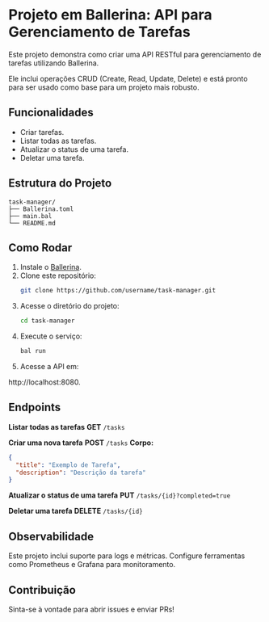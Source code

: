 # Projeto em Ballerina: API para Gerenciamento de Tarefas

Este projeto demonstra como criar uma API RESTful para gerenciamento de tarefas utilizando Ballerina. 

Ele inclui operações CRUD (Create, Read, Update, Delete) e está pronto para ser usado como base para um projeto mais robusto.

## Funcionalidades
- Criar tarefas.
- Listar todas as tarefas.
- Atualizar o status de uma tarefa.
- Deletar uma tarefa.

## Estrutura do Projeto
```Plaintext
task-manager/
├── Ballerina.toml
├── main.bal
└── README.md
```

## Como Rodar

1. Instale o [Ballerina](https://ballerina.io/).
2. Clone este repositório:
   ```bash
   git clone https://github.com/username/task-manager.git
   ```
3. Acesse o diretório do projeto:
   ```bash
   cd task-manager
   ```
4. Execute o serviço:
   ```bash
   bal run
   ```
5. Acesse a API em:

http://localhost:8080.

## Endpoints

**Listar todas as tarefas**
**GET** `/tasks`

**Criar uma nova tarefa**
**POST** `/tasks`
**Corpo:**

```json
{
  "title": "Exemplo de Tarefa",
  "description": "Descrição da tarefa"
}
```
**Atualizar o status de uma tarefa**
**PUT** `/tasks/{id}?completed=true`

**Deletar uma tarefa**
**DELETE** `/tasks/{id}`

## Observabilidade

Este projeto inclui suporte para logs e métricas. Configure ferramentas como Prometheus e Grafana para monitoramento.

## Contribuição

Sinta-se à vontade para abrir issues e enviar PRs!
